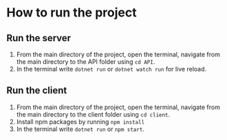 # How to run the project

## Run the server

1. From the main directory of the project, open the terminal, navigate from the main directory to the API folder using `cd API`.
2. In the terminal write `dotnet run` or `dotnet watch run` for live reload.

## Run the client

1. From the main directory of the project, open the terminal, navigate from the main directory to the client folder using `cd client`.
2. Install npm packages by running `npm install`
3. In the terminal write `dotnet run` or `npm start`.
